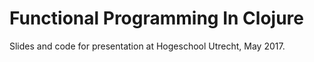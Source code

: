 # Functional Programming In Clojure
Slides and code for presentation at Hogeschool Utrecht, May 2017.
